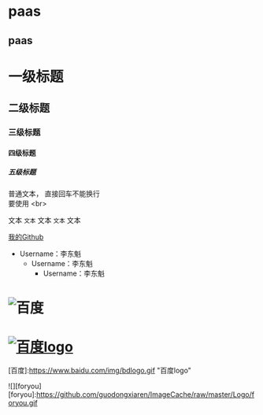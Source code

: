 paas
======
paas
------
# 一级标题 <br>
## 二级标题 <br>
### 三级标题 <br>
#### 四级标题 <br>
##### 五级标题 </br>
普通文本，
直接回车不能换行<br>
要使用 \<br> <br>
  
文本 `文本` 文本 `文本` 文本<br>

[我的Github](https://github.com/lidongkui/paas.git "点击进入") <br>

* Username：李东魁<br>
  * Username：李东魁<br>
    * Username：李东魁<br>

# ![百度](https://www.baidu.com/img/bdlogo.gif "百度logo")

# [![](https://www.baidu.com/img/bdlogo.gif "百度logo")](http://baidu.com)<br>

[百度]:https://www.baidu.com/img/bdlogo.gif "百度logo" <br>

![][foryou]
[foryou]:https://github.com/guodongxiaren/ImageCache/raw/master/Logo/foryou.gif
